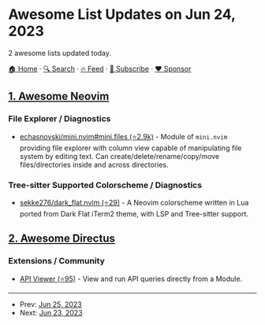 # Awesome List Updates on Jun 24, 2023

2 awesome lists updated today.

[🏠 Home](/README.md) · [🔍 Search](https://www.trackawesomelist.com/search/) · [🔥 Feed](https://www.trackawesomelist.com/rss.xml) · [📮 Subscribe](https://trackawesomelist.us17.list-manage.com/subscribe?u=d2f0117aa829c83a63ec63c2f&id=36a103854c) · [❤️  Sponsor](https://github.com/sponsors/theowenyoung)



## [1. Awesome Neovim](/content/rockerBOO/awesome-neovim/README.md)

### File Explorer / Diagnostics

*   [echasnovski/mini.nvim#mini.files (⭐2.9k)](https://github.com/echasnovski/mini.nvim/blob/main/readmes/mini-files.md) - Module of `mini.nvim` providing file explorer with column view capable of manipulating file system by editing text. Can create/delete/rename/copy/move files/directories inside and across directories.

### Tree-sitter Supported Colorscheme / Diagnostics

*   [sekke276/dark\_flat.nvim (⭐29)](https://github.com/sekke276/dark_flat.nvim) - A Neovim colorscheme written in Lua ported from Dark Flat iTerm2 theme, with LSP and Tree-sitter support.

## [2. Awesome Directus](/content/directus-community/awesome-directus/README.md)

### Extensions / Community

*   [API Viewer (⭐95)](https://github.com/u12206050/directus-extension-api-viewer-module) - View and run API queries directly from a Module.

---

- Prev: [Jun 25, 2023](/content/2023/06/25/README.md)
- Next: [Jun 23, 2023](/content/2023/06/23/README.md)